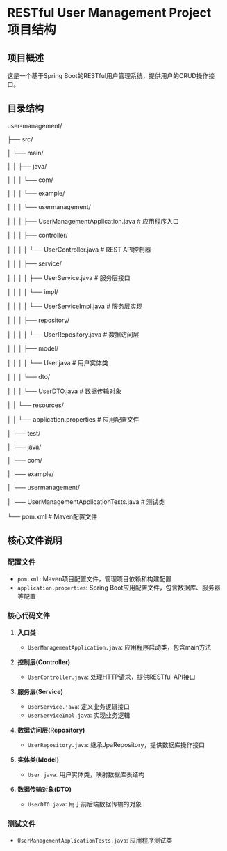 # RESTful User Management Project 项目结构

## 项目概述

这是一个基于Spring Boot的RESTful用户管理系统，提供用户的CRUD操作接口。

## 目录结构


user-management/

├── src/

│ ├── main/

│ │ ├── java/

│ │ │ └── com/

│ │ │ └── example/

│ │ │ └── usermanagement/

│ │ │ ├── UserManagementApplication.java # 应用程序入口

│ │ │ ├── controller/

│ │ │ │ └── UserController.java # REST API控制器

│ │ │ ├── service/

│ │ │ │ ├── UserService.java # 服务层接口

│ │ │ │ └── impl/

│ │ │ │ └── UserServiceImpl.java # 服务层实现

│ │ │ ├── repository/

│ │ │ │ └── UserRepository.java # 数据访问层

│ │ │ ├── model/

│ │ │ │ └── User.java # 用户实体类

│ │ │ └── dto/

│ │ │ └── UserDTO.java # 数据传输对象

│ │ └── resources/

│ │ └── application.properties # 应用配置文件

│ └── test/

│ └── java/

│ └── com/

│ └── example/

│ └── usermanagement/

│ └── UserManagementApplicationTests.java # 测试类

└── pom.xml # Maven配置文件

## 核心文件说明

### 配置文件

- `pom.xml`: Maven项目配置文件，管理项目依赖和构建配置
- `application.properties`: Spring Boot应用配置文件，包含数据库、服务器等配置

### 核心代码文件

1. **入口类**

   - `UserManagementApplication.java`: 应用程序启动类，包含main方法
2. **控制层(Controller)**

   - `UserController.java`: 处理HTTP请求，提供RESTful API接口
3. **服务层(Service)**

   - `UserService.java`: 定义业务逻辑接口
   - `UserServiceImpl.java`: 实现业务逻辑
4. **数据访问层(Repository)**

   - `UserRepository.java`: 继承JpaRepository，提供数据库操作接口
5. **实体类(Model)**

   - `User.java`: 用户实体类，映射数据库表结构
6. **数据传输对象(DTO)**

   - `UserDTO.java`: 用于前后端数据传输的对象

### 测试文件

- `UserManagementApplicationTests.java`: 应用程序测试类

